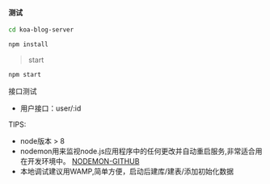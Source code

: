 #### 测试
```bash
cd koa-blog-server

npm install
```

> start

```bash
npm start
```
接口测试
+ 用户接口：user/:id

TIPS:
+ node版本 > 8
+ nodemon用来监视node.js应用程序中的任何更改并自动重启服务,非常适合用在开发环境中。
  [NODEMON-GITHUB](https://github.com/remy/nodemon#nodemon)
+ 本地调试建议用WAMP,简单方便，启动后建库/建表/添加初始化数据